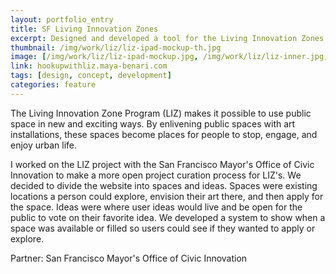 ```yaml
---
layout: portfolio_entry
title: SF Living Innovation Zones
excerpt: Designed and developed a tool for the Living Innovation Zones project with the San Francisco Mayor’s Office of Innovation. The website lets people discover and vote on ideas for new projects, creating vibrant spaces in the streets they live in.
thumbnail: /img/work/liz/liz-ipad-mockup-th.jpg
image: [/img/work/liz/liz-ipad-mockup.jpg, /img/work/liz/liz-inner.jpg, /img/work/liz/liz-all.jpg, /img/work/liz/liz-iphone-mockup.jpg, /img/work/liz/liz-art.jpg]
link: hookupwithliz.maya-benari.com
tags: [design, concept, development]
categories: feature
---
```


The Living Innovation Zone Program (LIZ) makes it possible to use public space in new and exciting ways. By enlivening public spaces with art installations, these spaces become places for people to stop, engage, and enjoy urban life.

I worked on the LIZ project with the San Francisco Mayor's Office of Civic Innovation to make a more open project curation process for LIZ's. We decided to divide the website into spaces and ideas. Spaces were existing locations a person could explore, envision their art there, and then apply for the space. Ideas were where user ideas would live and be open for the public to vote on their favorite idea. We developed a system to show when a space was available or filled so users could see if they wanted to apply or explore.

Partner: San Francisco Mayor's Office of Civic Innovation